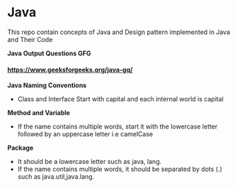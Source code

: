# Java
This repo contain concepts of Java and Design pattern implemented in Java and Their Code

**Java Output Questions GFG**
#### https://www.geeksforgeeks.org/java-gq/

**Java Naming Conventions**

* Class and Interface
    Start with capital and each internal world is capital

**Method and Variable**
* If the name contains multiple words, start it with the lowercase letter followed by an uppercase letter  i.e  camelCase

**Package**
    
* It should be a lowercase letter such as java, lang.
* If the name contains multiple words, it should be separated by dots (.) such as java.util,java.lang.

